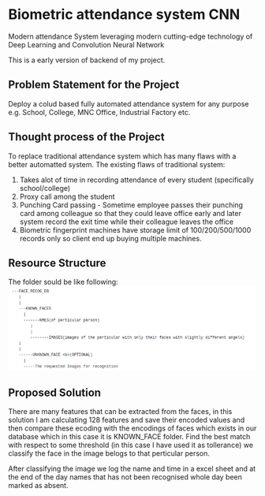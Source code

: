 # Biometric attendance system CNN
Modern attendance System leveraging modern cutting-edge technology of Deep Learning and Convolution Neural Network

This is a early version of backend of my project.

## Problem Statement for the Project
Deploy a colud based fully automated attendance system for any purpose e.g. School, College, MNC Office, Industrial Factory etc.

## Thought process of the Project
To replace traditional attendance system which has many flaws with a better automatted system.
The existing flaws of traditional system:
  1. Takes alot of time in recording attendance of every student (specifically school/college)
  2. Proxy call among the student
  3. Punching Card passing 
    - Sometime employee passes their punching card among colleague so that they could leave office early and later system record the exit time while their colleague leaves the office
  4. Biometric fingerprint machines have storage limit of 100/200/500/1000 records only so client end up buying multiple machines.


## Resource Structure
The folder sould be like following:<br>
![alt text](./resources/folder_structure.png)


## Proposed Solution
There are many features that can be extracted from the faces, in this solution I am calculating 128 features and save their encoded values and then compare these ecoding with the encodings of faces which exists in our database which in this case it is KNOWN_FACE folder.
Find the best match with respect to some threshold (in this case I have used it as tollerance) we classify the face in the image belogs to that perticular person.

After classifying the image we log the name and time in a excel sheet and at the end of the day names that has not been recognised whole day been marked as absent.
